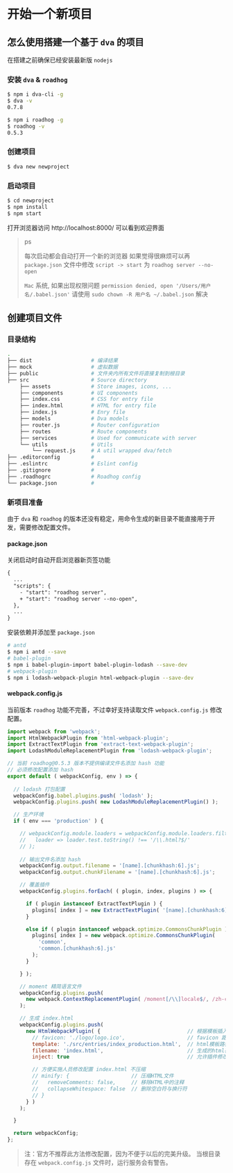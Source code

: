 # 开始一个新项目

## 怎么使用搭建一个基于 `dva` 的项目

在搭建之前确保已经安装最新版 `nodejs`

### 安装 `dva` & `roadhog`

```bash
$ npm i dva-cli -g
$ dva -v
0.7.8
```

```bash
$ npm i roadhog -g
$ roadhog -v
0.5.3
```

### 创建项目

```bash
$ dva new newproject
```

### 启动项目

```bash
$ cd newproject
$ npm install
$ npm start
```

打开浏览器访问 http://localhost:8000/ 可以看到欢迎界面

> ps
>
> 每次启动都会自动打开一个新的浏览器
> 如果觉得很麻烦可以再 `package.json` 文件中修改 `script -> start` 为 `roadhog server --no-open`
>
> `Mac` 系统, 如果出现权限问题 `permission denied, open '/Users/用户名/.babel.json'`
> 请使用 `sudo chown -R 用户名 ~/.babel.json` 解决


## 创建项目文件

### 目录结构

```bash
.
├── dist                   # 编译结果
├── mock                   # 虚拟数据
├── public                 # 文件夹内所有文件将直接复制到根目录
├── src                    # Source directory
    ├── assets             # Store images, icons, ...
    ├── components         # UI components
    ├── index.css          # CSS for entry file
    ├── index.html         # HTML for entry file
    ├── index.js           # Enry file
    ├── models             # Dva models
    ├── router.js          # Router configuration
    ├── routes             # Route components
    ├── services           # Used for communicate with server
    └── utils              # Utils
        └── request.js     # A util wrapped dva/fetch
├── .editorconfig          #
├── .eslintrc              # Eslint config
├── .gitignore             #
├── .roadhogrc             # Roadhog config
└── package.json           #
```

### 新项目准备

由于 `dva` 和 `roadhog` 的版本还没有稳定，用命令生成的新目录不能直接用于开发，需要修改配置文件。

#### package.json

关闭启动时自动开启浏览器新页签功能

```diff
{
  ...
  "scripts": {
    - "start": "roadhog server",
    + "start": "roadhog server --no-open",
  },
  ...
}
```

安装依赖并添加至 `package.json`

```bash
# antd
$ npm i antd --save
# babel-plugin
$ npm i babel-plugin-import babel-plugin-lodash --save-dev
# webpack-plugin
$ npm i lodash-webpack-plugin html-webpack-plugin --save-dev
```

#### webpack.config.js

当前版本 `roadhog` 功能不完善，不过幸好支持读取文件 `webpack.config.js` 修改配置。

```js
import webpack from 'webpack';
import HtmlWebpackPlugin from 'html-webpack-plugin';
import ExtractTextPlugin from 'extract-text-webpack-plugin';
import LodashModuleReplacementPlugin from 'lodash-webpack-plugin';

// 当前 roadhog@0.5.3 版本不提供编译文件名添加 hash 功能
// 必须修改配置添加 hash
export default ( webpackConfig, env ) => {
  
  // lodash 打包配置
  webpackConfig.babel.plugins.push( 'lodash' );
  webpackConfig.plugins.push( new LodashModuleReplacementPlugin() );

  // 生产环境
  if ( env === 'production' ) {

    // webpackConfig.module.loaders = webpackConfig.module.loaders.filter(
    //   loader => loader.test.toString() !== '/\\.html?$/'
    // );
    
    // 输出文件名添加 hash
    webpackConfig.output.filename = '[name].[chunkhash:6].js';
    webpackConfig.output.chunkFilename = '[name].[chunkhash:6].js';

    // 覆盖插件
    webpackConfig.plugins.forEach( ( plugin, index, plugins ) => {

      if ( plugin instanceof ExtractTextPlugin ) {
        plugins[ index ] = new ExtractTextPlugin( '[name].[chunkhash:6].css' );
      }

      else if ( plugin instanceof webpack.optimize.CommonsChunkPlugin ) {
        plugins[ index ] = new webpack.optimize.CommonsChunkPlugin(
          'common',
          'common.[chunkhash:6].js'
        );
      }

    } );

    // moment 精简语言文件
    webpackConfig.plugins.push(
      new webpack.ContextReplacementPlugin( /moment[/\\]locale$/, /zh-cn/ )
    );

    // 生成 index.html
    webpackConfig.plugins.push(
      new HtmlWebpackPlugin( {                            // 根据模板插入 css/js 等生成最终HTML
        // favicon: './logo/logo.ico',                    // favicon 路径
        template: './src/entries/index_production.html',  // html模板路径
        filename: 'index.html',                           // 生成的html存放路径，相对于 path
        inject: true                                      // 允许插件修改哪些内容，包括 head 与 body

        // 方便实施人员修改配置 index.html 不压缩
        // minify: {                    // 压缩HTML文件
        //   removeComments: false,     // 移除HTML中的注释
        //   collapseWhitespace: false  // 删除空白符与换行符
        // }
      } )
    );

  }

  return webpackConfig;
};

```

>注：官方不推荐此方法修改配置，因为不便于以后的完美升级。
>当根目录存在 `webpack.config.js` 文件时，运行服务会有警告。



